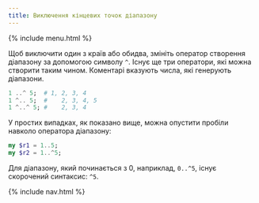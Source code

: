 ```yaml
---
title: Виключення кінцевих точок діапазону
---
```


{% include menu.html %}

Щоб виключити один з країв або обидва, змініть оператор створення діапазону за допомогою символу `^`. Існує ще три оператори, які можна створити таким чином. Коментарі вказують числа, які генерують діапазони.

```raku
1 ..^ 5;  # 1, 2, 3, 4
1 ^.. 5;  #    2, 3, 4, 5
1 ^..^ 5; #    2, 3, 4
```

У простих випадках, як показано вище, можна опустити пробіли навколо оператора діапазону:

```raku
my $r1 = 1..5;
my $r2 = 1..^5;
```

Для діапазону, який починається з 0, наприклад, `0..^5`, існує скорочений синтаксис: `^5`.

{% include nav.html %}